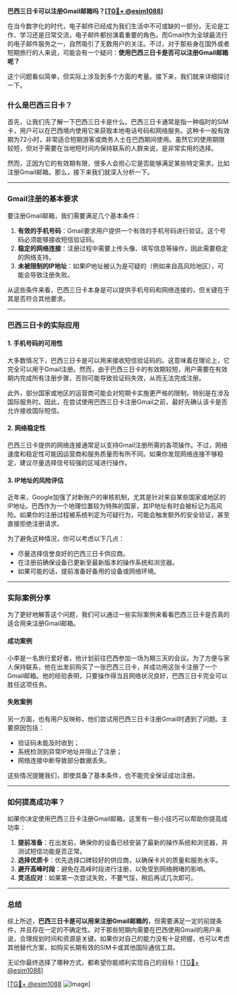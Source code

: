 **巴西三日卡可以注册Gmail邮箱吗？[[TG💪+ @esim1088](https://t.me/s/esim1088)]**

在当今数字化的时代，电子邮件已经成为我们生活中不可或缺的一部分。无论是工作、学习还是日常交流，电子邮件都扮演着重要的角色。而Gmail作为全球最流行的电子邮件服务之一，自然吸引了无数用户的关注。不过，对于那些身在国外或者短期旅行的人来说，可能会有一个疑问：**使用巴西三日卡是否可以注册Gmail邮箱呢？**

这个问题看似简单，但实际上涉及到多个方面的考量。接下来，我们就来详细探讨一下。

### 什么是巴西三日卡？

首先，让我们先了解一下巴西三日卡是什么。巴西三日卡通常是指一种临时的SIM卡，用户可以在巴西境内使用它来获取本地电话号码和网络服务。这种卡一般有效期为72小时，非常适合短期游客或商务人士在巴西期间使用。虽然它的使用期限较短，但对于需要在当地短时间内保持联系的人群来说，是非常实用的选择。

然而，正因为它的有效期有限，很多人会担心它是否能够满足某些特定需求，比如注册Gmail邮箱。那么，接下来我们就深入分析一下。

---

### Gmail注册的基本要求

要注册Gmail邮箱，我们需要满足几个基本条件：

1. **有效的手机号码**：Gmail要求用户提供一个有效的手机号码进行验证。这个号码必须能够接收短信验证码。
2. **稳定的网络连接**：注册过程中需要上传头像、填写信息等操作，因此需要稳定的网络支持。
3. **未被限制的IP地址**：如果IP地址被认为是可疑的（例如来自高风险地区），可能会导致注册失败。

从这些条件来看，巴西三日卡本身是可以提供手机号码和网络连接的，但关键在于其是否符合其他要求。

---

### 巴西三日卡的实际应用

#### 1. 手机号码的可用性

大多数情况下，巴西三日卡是可以用来接收短信验证码的。这意味着在理论上，它完全可以用于Gmail注册。然而，由于巴西三日卡的有效期较短，用户需要在有效期内完成所有注册步骤，否则可能导致验证码失效，从而无法完成注册。

此外，部分国家或地区的运营商可能会对短期卡实施更严格的限制，特别是在涉及国际服务时。因此，在尝试使用巴西三日卡注册Gmail之前，最好先确认该卡是否允许接收国际短信。

#### 2. 网络稳定性

巴西三日卡提供的网络连接通常足以支持Gmail注册所需的各项操作。不过，网络速度和稳定性可能因运营商和服务质量而有所不同。如果你发现网络连接不够稳定，建议尽量选择信号较强的区域进行操作。

#### 3. IP地址的风险评估

近年来，Google加强了对新账户的审核机制，尤其是针对来自某些国家或地区的IP地址。巴西作为一个地理位置较为特殊的国家，其IP地址有时会被标记为高风险。如果你的注册过程被系统判定为可疑行为，可能会触发额外的安全验证，甚至直接拒绝注册请求。

为了避免这种情况，你可以考虑以下几点：
- 尽量选择信誉良好的巴西三日卡供应商。
- 在注册前确保设备已更新至最新版本的操作系统和浏览器。
- 如果可能的话，提前准备好备用的设备或网络环境。

---

### 实际案例分享

为了更好地解答这个问题，我们可以通过一些实际案例来看看巴西三日卡是否真的适合用来注册Gmail邮箱。

#### 成功案例

小李是一名旅行爱好者，他计划前往巴西参加一场为期三天的会议。为了方便与家人保持联系，他在出发前购买了一张巴西三日卡，并成功用这张卡注册了一个Gmail邮箱。他的经验表明，只要操作得当且网络状况良好，巴西三日卡完全可以胜任这项任务。

#### 失败案例

另一方面，也有用户反映称，他们尝试用巴西三日卡注册Gmail时遇到了问题。主要原因包括：
- 验证码未能及时收到；
- 系统检测到异常IP地址并阻止了注册；
- 网络连接中断导致部分数据丢失。

这些情况提醒我们，即使具备了基本条件，也不能完全保证成功注册。

---

### 如何提高成功率？

如果你决定使用巴西三日卡注册Gmail邮箱，这里有一些小技巧可以帮助你提高成功率：

1. **提前准备**：在出发前，确保你的设备已经安装了最新的操作系统和浏览器，并测试短信功能是否正常。
2. **选择优质卡**：优先选择口碑较好的供应商，以确保卡片的质量和服务水平。
3. **避开高峰时段**：避免在高峰时段进行注册，以免受到网络拥堵的影响。
4. **灵活应对**：如果第一次尝试失败，不要气馁，稍后再试几次即可。

---

### 总结

综上所述，**巴西三日卡是可以用来注册Gmail邮箱的**，但需要满足一定的前提条件，并且存在一定的不确定性。对于那些短期内需要在巴西使用Gmail的用户来说，合理规划时间和资源是关键。如果你对自己的能力没有十足把握，也可以考虑其他替代方案，如购买长期有效的SIM卡或其他国际通信工具。

无论你最终选择了哪种方式，都希望你能顺利实现自己的目标！[[TG💪+ @esim1088](https://t.me/s/esim1088)]  

[[TG💪+ @esim1088](https://t.me/s/esim1088) ![Image](https://i.postimg.cc/4NQfJmqS/Snipaste-2025-05-13-00-14-12.png)]